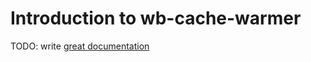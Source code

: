 # Introduction to wb-cache-warmer

TODO: write [great documentation](http://jacobian.org/writing/what-to-write/)
